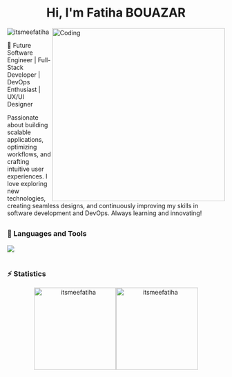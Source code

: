 <h1 align="center">Hi, I'm Fatiha BOUAZAR</h1>
<img align="right" alt="Coding" width="400" src="https://i.pinimg.com/originals/bd/f3/4b/bdf34b4cc9b48276854fb78466bc5cdd.gif"/>

<p align="left"> <img src="https://komarev.com/ghpvc/?username=itsmeefatiha&label=Profile%20views&color=0e75b6&style=flat" alt="itsmeefatiha" /> </p>



<p>🚀 Future Software Engineer | Full-Stack Developer | DevOps Enthusiast | UX/UI Designer

Passionate about building scalable applications, optimizing workflows, and crafting intuitive user experiences. I love exploring new technologies, creating seamless designs, and continuously improving my skills in software development and DevOps. Always learning and innovating!</p>

##

### 🧰 Languages and Tools

<div>

  <a href="https://slillicons.dev">
    <img src="https://skillicons.dev/icons?i=java,spring,c,html,css,mysql,firebase,php,laravel,javascript,vue,react,python,jupyter,django,androidstudio,flutter,fastapi,linux,docker,github,git,figma"/><br>
  </a> 
 
</div>



#
### ⚡ Statistics 

<div align="center" style="display:flex;flex-direction:row;justify-content:center;">
  <img  height="190" src="https://github-readme-stats.vercel.app/api/top-langs?username=itsmeefatiha&show_icons=true&locale=en&layout=compact" alt="itsmeefatiha" style="margin: 0" />
  <img  height="190" src="https://github-readme-stats.vercel.app/api?username=itsmeefatiha&show_icons=true&locale=en" alt="itsmeefatiha"  style="margin: 0"/>

</div>


#

<!--<div align="center">
  <img  height="200"src="https://github-readme-streak-stats.herokuapp.com/?user=itsmeefatiha" alt="itsmeefatiha" />
</div> -->

